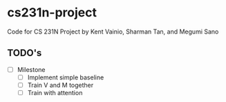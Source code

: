 # cs231n-project
Code for CS 231N Project by Kent Vainio, Sharman Tan, and Megumi Sano

## TODO's 
- [ ] Milestone 
  - [ ] Implement simple baseline 
  - [ ] Train V and M together 
  - [ ] Train with attention 
